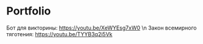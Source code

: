 # Portfolio
Бот для викторины: https://youtu.be/XeWYEsg7xW0 \n
Закон всемирного тяготения: https://youtu.be/TYYB3q2i5Vk
